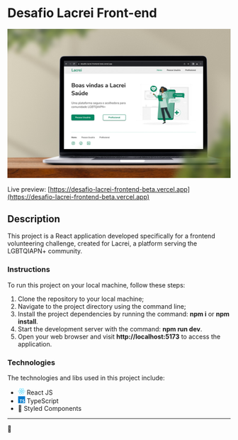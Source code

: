 # Desafio Lacrei Front-end

<img src="./public/thumb.jpg" alt="Lacrei React Project"><br>

Live preview: [https://desafio-lacrei-frontend-beta.vercel.app](https://desafio-lacrei-frontend-beta.vercel.app)

## Description

This project is a React application developed specifically for a frontend volunteering challenge, created for Lacrei, a platform serving the LGBTQIAPN+ community.

### Instructions

To run this project on your local machine, follow these steps:

1. Clone the repository to your local machine;
2. Navigate to the project directory using the command line;
3. Install the project dependencies by running the command: **npm i** or **npm install**.
4. Start the development server with the command: **npm run dev**.
5. Open your web browser and visit **http://localhost:5173** to access the application.

### Technologies

The technologies and libs used in this project include:

- <img src="https://raw.githubusercontent.com/devicons/devicon/master/icons/react/react-original.svg" alt="React Icon" width="16" height="16" /> React JS
- <img src="https://raw.githubusercontent.com/devicons/devicon/master/icons/typescript/typescript-original.svg" alt="TypeScript Icon" width="16" height="16" /> TypeScript
- 💅 Styled Components

---

:vulcan_salute:
